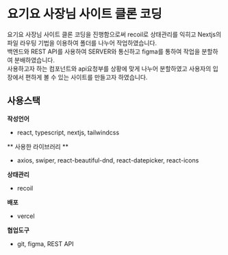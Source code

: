 # 요기요 사장님 사이트 클론 코딩

요기요 사장님 사이트 클론 코딩을 진행함으로써 recoil로 상태관리를 익히고 Nextjs의 파일 라우팅 기법을 이용하여 폴더를 나누어 작업하였습니다.<br>
백엔드와 REST API를 사용하여 SERVER와 통신하고 figma를 통하여 작업을 분할하여 분배하였습니다.<br>
사용하고자 하는 컴포넌트와 api요청부를 상황에 맞게 나누어 분할하였고 사용자의 입장에서 편하게 볼 수 있는 사이트를 만들고자 하였습니다.<br>

## 사용스택

**작성언어**

-   react, typescript, nextjs, tailwindcss

** 사용한 라이브러리 **

-   axios, swiper, react-beautiful-dnd, react-datepicker, react-icons

**상태관리**

-   recoil

**배포**

-   vercel

**협업도구**

-   git, figma, REST API
